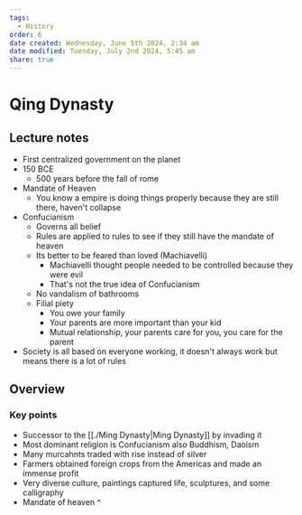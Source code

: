 ```yaml
---
tags:
  - History
order: 6
date created: Wednesday, June 5th 2024, 2:34 am
date modified: Tuesday, July 2nd 2024, 5:45 am
share: true
---
```


# Qing Dynasty

## Lecture notes

- First centralized government on the planet
- 150 BCE
  - 500 years before the fall of rome
- Mandate of Heaven
  - You know a empire is doing things properly because they are still there, haven't collapse
- Confucianism
  - Governs all belief
  - Rules are applied to rules to see if they still have the mandate of heaven
  - Its better to be feared than loved (Machiavelli)
    - Machiavelli thought people needed to be controlled because they were evil
    - That's not the true idea of Confucianism
  - No vandalism of bathrooms
  - Filial piety
    - You owe your family
    - Your parents are more important than your kid
    - Mutual relationship, your parents care for you, you care for the parent
- Society is all based on everyone working, it doesn't always work but means there is a lot of rules

## Overview

### Key points

- Successor to the [[./Ming Dynasty|Ming Dynasty]] by invading it
- Most dominant religion is Confucianism also Buddhism, Daoism
- Many murcahnts traded with rise instead of silver
- Farmers obtained foreign crops from the Americas and made an immense profit
- Very diverse culture, paintings captured life, sculptures, and some calligraphy
- Mandate of heaven ^
